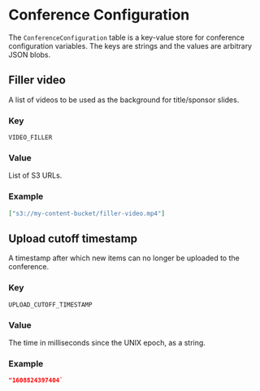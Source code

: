 # Conference Configuration

The `ConferenceConfiguration` table is a key-value store for conference configuration variables. The keys are strings and the values are arbitrary JSON blobs.

## Filler video

A list of videos to be used as the background for title/sponsor slides.

### Key

`VIDEO_FILLER`

### Value

List of S3 URLs.

### Example

```json
["s3://my-content-bucket/filler-video.mp4"]
```

## Upload cutoff timestamp

A timestamp after which new items can no longer be uploaded to the conference.

### Key

`UPLOAD_CUTOFF_TIMESTAMP`

### Value

The time in milliseconds since the UNIX epoch, as a string.

### Example

```json
"1608824397404`
```
